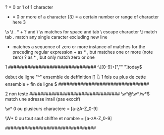 ? = 0 or 1 of 1 character
* = 0 or more of a character
{3} = a certain number or range of character here 3



\s  \t  .    *    \+    \?   and  \ 
\s matches for space and tab
\ escape character
\t match tab
. match any single caracter excluding new line
* matches a sequence of zero or more instance of matches  for the preceding regular expression
\+ as * , but matches one or more (note zero)
\? as * , but only match zero or one 

1
################################
^J[0-9]\+[","" "]today$

debut de ligne "^" 
ensemble de deffinition []
👆 1 fois ou plus de cette ensemble \+
fin de ligne $
#################################

2 non testé
#################################
\w*@\w*\.\w*$
match une adresse imail (pas exocif)

\w* 0 ou plusieurs charactere = [a-zA-Z_0-9]

\W* 0 ou tout sauf chiffre et nombre = [a-zA-Z_0-9]

#################################
